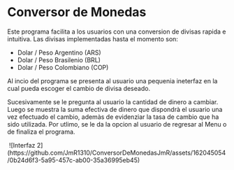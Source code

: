 <h1>Conversor de Monedas</h1>
  <p>
  Este programa facilita a los usuarios con una conversion de divisas rapida e intuitiva. 
  Las divisas implementadas hasta el momento son: 
  </p>
  <ul>
    <li> Dolar / Peso Argentino  (ARS)</li>
    <li> Dolar / Peso Brasilenio (BRL)</li>
    <li> Dolar / Peso Colombiano (COP)</li>
 </ul>
 <p>
     Al incio del programa se presenta al usuario una pequenia ineterfaz en la cual pueda escoger el cambio de divisa deseado.                                               
 </p>
 <img="https://github.com/JmR1310/ConversorDeMonedasJmR/assets/162045054/31f268a7-e8b1-42bc-8950-5dc4eaafbef1">

 <p>
  Sucesivamente se le pregunta al usuario la cantidad de dinero a cambiar. Luego se muestra la suma efectiva de dinero que dispondrà 
  el usuario una vez efectuado el cambio, ademàs de evidenziar la tasa de cambio que ha sido utilizada.
  Por utlimo, se le da la opcion al usuario de regresar al Menu o de finaliza el programa.
 </p>
  <image>
     ![Interfaz 2](https://github.com/JmR1310/ConversorDeMonedasJmR/assets/162045054/0b24d6f3-5a95-457c-ab00-35a36995eb45)
  </image>                                              
                                      


   
